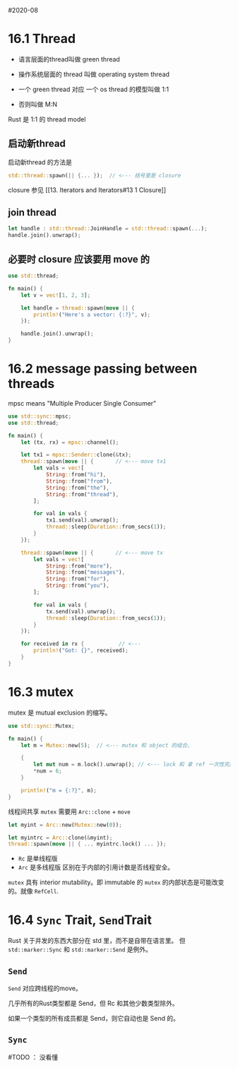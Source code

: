 #2020-08 

# 16.1 Thread
- 语言层面的thread叫做 green thread
- 操作系统层面的 thread 叫做 operating system thread

- 一个 green thread 对应 一个  os thread 的模型叫做 1:1
- 否则叫做 M:N

Rust 是 1:1 的 thread model

## 启动新thread
启动新thread 的方法是
``` rust
std::thread::spawn(|| {... });  // <--- 括号里是 closure
```
closure 参见 [[13. Iterators and Iterators#13 1 Closure]]

## join thread
``` rust
let handle : std::thread::JoinHandle = std::thread::spawn(...);
handle.join().unwrap();
```

## 必要时 closure 应该要用 move 的
``` rust
use std::thread;

fn main() {
    let v = vec![1, 2, 3];

    let handle = thread::spawn(move || {
        println!("Here's a vector: {:?}", v);
    });

    handle.join().unwrap();
}
```

# 16.2 message passing between threads
mpsc means "Multiple Producer Single Consumer"

``` rust
use std::sync::mpsc;
use std::thread;

fn main() {
    let (tx, rx) = mpsc::channel();

    let tx1 = mpsc::Sender::clone(&tx);
    thread::spawn(move || {       // <--- move tx1
        let vals = vec![
            String::from("hi"),
            String::from("from"),
            String::from("the"),
            String::from("thread"),
        ];

        for val in vals {
            tx1.send(val).unwrap();
            thread::sleep(Duration::from_secs(1));
        }
    });

    thread::spawn(move || {       // <--- move tx
        let vals = vec![
            String::from("more"),
            String::from("messages"),
            String::from("for"),
            String::from("you"),
        ];

        for val in vals {
            tx.send(val).unwrap();
            thread::sleep(Duration::from_secs(1));
        }
    });

    for received in rx {           // <---
        println!("Got: {}", received);
    }
}
```

# 16.3 mutex
mutex 是 mutual exclusion 的缩写。

``` rust
use std::sync::Mutex;

fn main() {
    let m = Mutex::new(5);  // <--- mutex 和 object 的组合。

    {
        let mut num = m.lock().unwrap(); // <--- lock 和 拿 ref 一次性完成
        *num = 6;
    }

    println!("m = {:?}", m);
}
```

线程间共享 `mutex` 需要用 `Arc::clone` + `move`

``` Rust
let myint = Arc::new(Mutex::new(0));

let myintrc = Arc::clone(&myint);
thread::spawn(move || { ... myintrc.lock() ... });
```

- `Rc` 是单线程版
- `Arc` 是多线程版
区别在于内部的引用计数是否线程安全。

`mutex` 具有 interior mutability。即 immutable 的 `mutex` 的内部状态是可能改变的。就像 `RefCell`.


# 16.4 `Sync` Trait, `Send`Trait
Rust 关于并发的东西大部分在 std 里，而不是自带在语言里。
但 `std::marker::Sync` 和 `std::marker::Send` 是例外。

## `Send`

`Send` 对应跨线程的move。

几乎所有的Rust类型都是 Send，但 Rc 和其他少数类型除外。

如果一个类型的所有成员都是 Send，则它自动也是 Send 的。

## `Sync`

#TODO ： 没看懂

